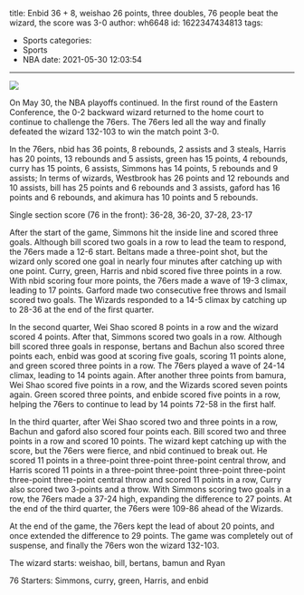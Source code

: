 title: Enbid 36 + 8, weishao 26 points, three doubles, 76 people beat the wizard, the score was 3-0
author: wh6648
id: 1622347434813
tags: 
- Sports
categories: 
- Sports
- NBA
date: 2021-05-30 12:03:54
---
![](https://p7.itc.cn/q_70/images01/20210530/ccc6c9890d9a4831bd12b65fde0ba146.jpeg)


On May 30, the NBA playoffs continued. In the first round of the Eastern Conference, the 0-2 backward wizard returned to the home court to continue to challenge the 76ers. The 76ers led all the way and finally defeated the wizard 132-103 to win the match point 3-0.

In the 76ers, nbid has 36 points, 8 rebounds, 2 assists and 3 steals, Harris has 20 points, 13 rebounds and 5 assists, green has 15 points, 4 rebounds, curry has 15 points, 6 assists, Simmons has 14 points, 5 rebounds and 9 assists; In terms of wizards, Westbrook has 26 points and 12 rebounds and 10 assists, bill has 25 points and 6 rebounds and 3 assists, gaford has 16 points and 6 rebounds, and akimura has 10 points and 5 rebounds.

Single section score (76 in the front): 36-28, 36-20, 37-28, 23-17

After the start of the game, Simmons hit the inside line and scored three goals. Although bill scored two goals in a row to lead the team to respond, the 76ers made a 12-6 start. Beltans made a three-point shot, but the wizard only scored one goal in nearly four minutes after catching up with one point. Curry, green, Harris and nbid scored five three points in a row. With nbid scoring four more points, the 76ers made a wave of 19-3 climax, leading to 17 points. Garford made two consecutive free throws and Ismail scored two goals. The Wizards responded to a 14-5 climax by catching up to 28-36 at the end of the first quarter.

In the second quarter, Wei Shao scored 8 points in a row and the wizard scored 4 points. After that, Simmons scored two goals in a row. Although bill scored three goals in response, bertans and Bachun also scored three points each, enbid was good at scoring five goals, scoring 11 points alone, and green scored three points in a row. The 76ers played a wave of 24-14 climax, leading to 14 points again. After another three points from bamura, Wei Shao scored five points in a row, and the Wizards scored seven points again. Green scored three points, and enbide scored five points in a row, helping the 76ers to continue to lead by 14 points 72-58 in the first half.

In the third quarter, after Wei Shao scored two and three points in a row, Bachun and gaford also scored four points each. Bill scored two and three points in a row and scored 10 points. The wizard kept catching up with the score, but the 76ers were fierce, and nbid continued to break out. He scored 11 points in a three-point three-point three-point central throw, and Harris scored 11 points in a three-point three-point three-point three-point three-point three-point central throw and scored 11 points in a row, Curry also scored two 3-points and a throw. With Simmons scoring two goals in a row, the 76ers made a 37-24 high, expanding the difference to 27 points. At the end of the third quarter, the 76ers were 109-86 ahead of the Wizards.

At the end of the game, the 76ers kept the lead of about 20 points, and once extended the difference to 29 points. The game was completely out of suspense, and finally the 76ers won the wizard 132-103.

The wizard starts: weishao, bill, bertans, bamun and Ryan

76 Starters: Simmons, curry, green, Harris, and enbid

